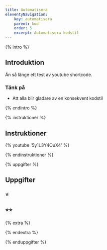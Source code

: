 ```yaml
---
title: Automatisera
eleventyNavigation:
    key: automatisera
    parent: kod
    order: 5
    excerpt: Automatisera kodstil
---
```


{% intro %}

## Introduktion

Än så länge ett test av youtube shortcode.

### Tänk på
 - Att alla blir gladare av en konsekvent kodstil


{% endintro %}

{% instruktioner %}

## Instruktioner
{% youtube '5y1L3Y4OuX4' %}

{% endinstruktioner %}

{% uppgifter %}

## Uppgifter
### ⭐


### ⭐⭐

{% extra %}


{% endextra %}

{% enduppgifter %}